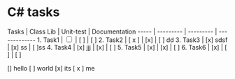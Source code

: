 <h1>C# tasks</h1>
Tasks | Class Lib | Unit-test | Documentation
----- | --------- | --------- | -------------
1. Task1 | <input type="checkbox" readonly> | [ ] | [ ]
2. Task2 | [ x ] | [x] | [ ] dd
3. Task3 | [x] sdsf | [x] ss | [ ]ss
4. Task4 | [x] jjj | [x] | [ ]
5. Task5 | [x] | [x] | [ ]
6. Task6 | [x] | [ ] | [ ]


[] hello
[ ] world
[x] its
[ x ] me
